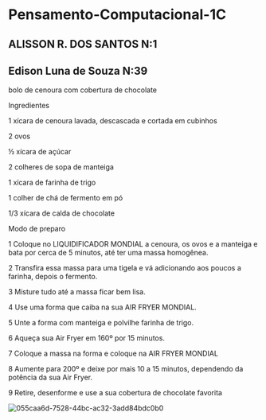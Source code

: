 # Pensamento-Computacional-1C

## ALISSON R. DOS SANTOS N:1
## Edison Luna de Souza N:39

bolo de cenoura com cobertura de chocolate

Ingredientes

1 xícara de cenoura lavada, descascada e cortada em cubinhos

2 ovos

½ xícara de açúcar

2 colheres de sopa de manteiga

1 xícara de farinha de trigo

1 colher de chá de fermento em pó

1/3 xícara de calda de chocolate

Modo de preparo

1 Coloque no LIQUIDIFICADOR MONDIAL a cenoura, os ovos e a manteiga e bata por cerca de 5 minutos, até ter uma massa homogênea.

2 Transfira essa massa para uma tigela e vá adicionando aos poucos a farinha, depois o fermento.

3 Misture tudo até a massa ficar bem lisa.

4 Use uma forma que caiba na sua AIR FRYER MONDIAL.

5 Unte a forma com manteiga e polvilhe farinha de trigo.

6 Aqueça sua Air Fryer em 160º por 15 minutos.

7 Coloque a massa na forma e coloque na AIR FRYER MONDIAL

8 Aumente para 200º e deixe por mais 10 a 15 minutos, dependendo da
potência da sua Air Fryer.

9 Retire, desenforme
e use a sua cobertura de chocolate favorita


![055caa6d-7528-44bc-ac32-3add84bdc0b0](https://user-images.githubusercontent.com/106343611/184683437-8ccb1957-a0e9-457a-961f-a4ebaa43a5e4.jpg)


